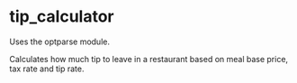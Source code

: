 tip_calculator
==============

Uses the optparse module. 

Calculates how much tip to leave in a restaurant based on meal base price, tax rate and tip rate.  
